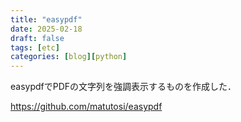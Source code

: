 ```yaml
---
title: "easypdf"
date: 2025-02-18
draft: false
tags: [etc]
categories: [blog][python]
---
```


easypdfでPDFの文字列を強調表示するものを作成した．

https://github.com/matutosi/easypdf
